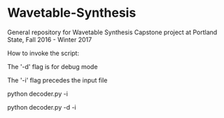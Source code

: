 # Wavetable-Synthesis
General repository for Wavetable Synthesis Capstone project at Portland State, Fall 2016 - Winter 2017

How to invoke the script:

The '-d' flag is for debug mode

The '-i' flag precedes the input file

python decoder.py -i <soundfont>

python decoder.py -d -i <soundfont>
